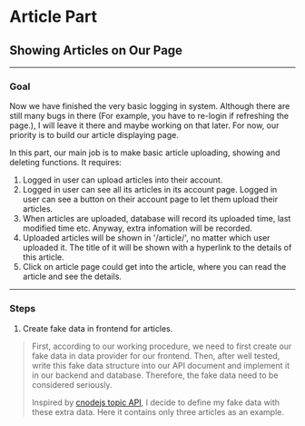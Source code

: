 # Article Part

## Showing Articles on Our Page

---

### Goal

Now we have finished the very basic logging in system. Although there are still many bugs in there (For example, you have to re-login if refreshing the page.), I will leave it there and maybe working on that later. For now, our priority is to build our article displaying page.

In this part, our main job is to make basic article uploading, showing and deleting functions. It requires:

1. Logged in user can upload articles into their account. 
2. Logged in user can see all its articles in its account page. Logged in user can see a button on their account page to let them upload their articles.
3. When articles are uploaded, database will record its uploaded time, last modified time etc. Anyway, extra infomation will be recorded.
4. Uploaded articles will be shown in '/article/', no matter which user uploaded it. The title of it will be shown with a hyperlink to the details of this article.
5. Click on article page could get into the article, where you can read the article and see the details.

---

### Steps

1. Create fake data in frontend for articles.

> First, according to our working procedure, we need to first create our fake data in data provider for our frontend. Then, after well tested, write this fake data structure into our API document and implement it in our backend and database. Therefore, the fake data need to be considered seriously.
> 
> Inspired by [cnodejs topic API](https://cnodejs.org/api/v1/topics/?page=1&limit=10), I decide to define my fake data with these extra data. Here it contains only three articles as an example.